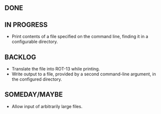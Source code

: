 DONE
----

IN PROGRESS
-----------
* Print contents of a file specified on the command line, finding it in a configurable directory.

BACKLOG
-------
* Translate the file into ROT-13 while printing.
* Write output to a file, provided by a second command-line argument, in the configured directory.

SOMEDAY/MAYBE
-------------
* Allow input of arbitrarily large files.
